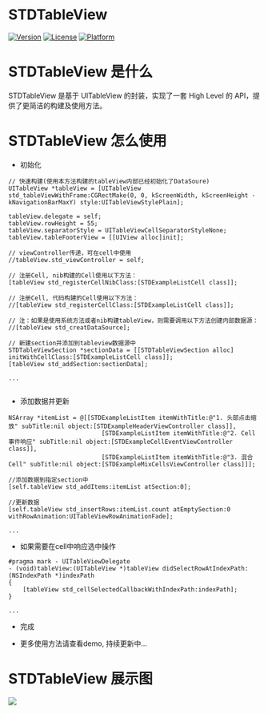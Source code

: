 # STDTableView

[![Version](https://img.shields.io/cocoapods/v/STDTableView.svg?style=flat)](http://cocoapods.org/pods/STDTableView)
[![License](https://img.shields.io/cocoapods/l/STDTableView.svg?style=flat)](http://cocoapods.org/pods/STDTableView)
[![Platform](https://img.shields.io/cocoapods/p/STDTableView.svg?style=flat)](http://cocoapods.org/pods/STDTableView)

# STDTableView 是什么
STDTableView 是基于 UITableView 的封装，实现了一套 High Level 的 API，提供了更简洁的构建及使用方法。

# STDTableView 怎么使用
* 初始化

``` objc
// 快速构建(使用本方法构建的tableView内部已经初始化了DataSoure)
UITableView *tableView = [UITableView std_tableViewWithFrame:CGRectMake(0, 0, kScreenWidth, kScreenHeight - kNavigationBarMaxY) style:UITableViewStylePlain];
    
tableView.delegate = self;
tableView.rowHeight = 55;
tableView.separatorStyle = UITableViewCellSeparatorStyleNone;
tableView.tableFooterView = [[UIView alloc]init];

// viewController传递，可在cell中使用
//tableView.std_viewController = self;

// 注册Cell, nib构建的Cell使用以下方法：
[tableView std_registerCellNibClass:[STDExampleListCell class]];
    
// 注册Cell, 代码构建的Cell使用以下方法：
//[tableView std_registerCellClass:[STDExampleListCell class]];
    
// 注：如果是使用系统方法或者nib构建tableView，则需要调用以下方法创建内部数据源：
//[tableView std_creatDataSource];

// 新建section并添加到tableview数据源中
STDTableViewSection *sectionData = [[STDTableViewSection alloc] initWithCellClass:[STDExampleListCell class]];
[tableView std_addSection:sectionData];

...
    
```

* 添加数据并更新

``` objc
NSArray *itemList = @[[STDExampleListItem itemWithTitle:@"1. 头部点击缩放" subTitle:nil object:[STDExampleHeaderViewController class]],
                          [STDExampleListItem itemWithTitle:@"2. Cell事件响应" subTitle:nil object:[STDExampleCellEventViewController class]],
                          [STDExampleListItem itemWithTitle:@"3. 混合Cell" subTitle:nil object:[STDExampleMixCellsViewController class]]];
    
//添加数据到指定section中
[self.tableView std_addItems:itemList atSection:0];
    
//更新数据
[self.tableView std_insertRows:itemList.count atEmptySection:0 withRowAnimation:UITableViewRowAnimationFade];

...

```

* 如果需要在cell中响应选中操作

``` objc
#pragma mark - UITableViewDelegate
- (void)tableView:(UITableView *)tableView didSelectRowAtIndexPath:(NSIndexPath *)indexPath
{    
    [tableView std_cellSelectedCallbackWithIndexPath:indexPath];
}

...

```

* 完成

* 更多使用方法请查看demo, 持续更新中...


# STDTableView 展示图
![](Resource/01.gif)